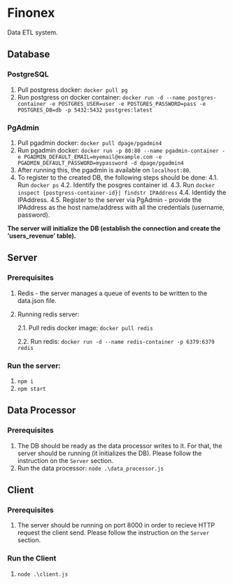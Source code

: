 # Finonex

Data ETL system.

## Database

### PostgreSQL

1. Pull postgress docker: `docker pull pg`
2. Run postgress on docker container:
   `docker run -d --name postgres-container -e POSTGRES_USER=user -e POSTGRES_PASSWORD=pass -e POSTGRES_DB=db -p 5432:5432 postgres:latest`

### PgAdmin

1. Pull pgadmin docker:
   `docker pull dpage/pgadmin4`
2. Run pgadmin docker:
   `docker run -p 80:80 --name pgadmin-container -e PGADMIN_DEFAULT_EMAIL=myemail@example.com -e PGADMIN_DEFAULT_PASSWORD=mypassword -d dpage/pgadmin4`
3. After running this, the pgadmin is available on `localhost:80`.
4. To register to the created DB, the following steps should be done:
   4.1. Run `docker ps`
   4.2. Identify the posgres container id.
   4.3. Run `docker inspect {postgress-container-id}| findstr IPAddress`
   4.4. Identidy the IPAddress.
   4.5. Register to the server via PgAdmin - provide the IPAddress as the host name/address with all the credentials (username, password).

**The server will initialize the DB (establish the connection and create the ‘users_revenue’ table).**

## Server

### Prerequisites

1. Redis - the server manages a queue of events to be written to the data.json file.
2. Running redis server:

   2.1. Pull redis docker image:
   `docker pull redis`

   2.2. Run redis:
   `docker run -d --name redis-container -p 6379:6379 redis`

### Run the server:

1. `npm i`
2. `npm start`

## Data Processor

### Prerequisites

1. The DB should be ready as the data processor writes to it. For that, the server should be running (it initializes the DB). Please follow the instruction on the `Server` section.
1. Run the data processor: `node .\data_processor.js`

## Client

### Prerequisites

1. The server should be running on port 8000 in order to recieve HTTP request the client send. Please follow the instruction on the `Server` section.

### Run the Client

1. `node .\client.js`
